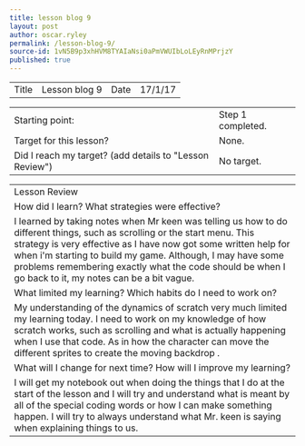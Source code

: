```yaml
---
title: lesson blog 9
layout: post
author: oscar.ryley
permalink: /lesson-blog-9/
source-id: 1vN5B9p3xhHVM8TYAIaNsi0aPmVWUIbLoLEyRnMPrjzY
published: true
---
```

<table>
  <tr>
    <td>Title</td>
    <td>Lesson blog 9</td>
    <td>Date</td>
    <td>17/1/17</td>
  </tr>
</table>


<table>
  <tr>
    <td>Starting point:</td>
    <td>Step 1 completed.</td>
  </tr>
  <tr>
    <td>Target for this lesson?</td>
    <td>None. </td>
  </tr>
  <tr>
    <td>Did I reach my target? 
(add details to "Lesson Review")</td>
    <td>No target.</td>
  </tr>
</table>


<table>
  <tr>
    <td>Lesson Review</td>
  </tr>
  <tr>
    <td>How did I learn? What strategies were effective? </td>
  </tr>
  <tr>
    <td>I learned by taking notes when Mr keen was  telling us how to do different things, such as scrolling or the start menu. This strategy is very effective as I have now got some written help for when i'm starting to build my game. Although, I may have some problems remembering exactly what the code should be when I go back to it, my notes can be a bit vague. </td>
  </tr>
  <tr>
    <td>What limited my learning? Which habits do I need to work on? </td>
  </tr>
  <tr>
    <td>My understanding of the dynamics of scratch very much limited my learning today. I need to work on my knowledge of how scratch works, such as scrolling and what is actually happening when I use that code. As in how the character can move the different sprites to create the moving backdrop .</td>
  </tr>
  <tr>
    <td>What will I change for next time? How will I improve my learning?</td>
  </tr>
  <tr>
    <td>I will get my notebook out when doing the things that I do at the start of the lesson and I will try and understand what is meant by all of the special coding words or how I can make something happen. I will try to always understand what Mr. keen is saying when explaining things to us.</td>
  </tr>
</table>


